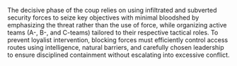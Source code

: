 The decisive phase of the coup relies on using infiltrated and subverted security forces to seize key objectives with minimal bloodshed by emphasizing the threat rather than the use of force, while organizing active teams (A-, B-, and C-teams) tailored to their respective tactical roles. To prevent loyalist intervention, blocking forces must efficiently control access routes using intelligence, natural barriers, and carefully chosen leadership to ensure disciplined containment without escalating into excessive conflict.
